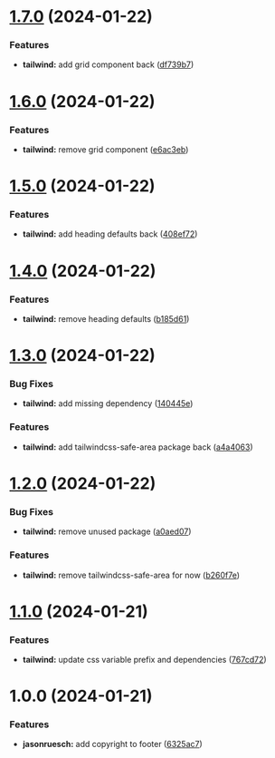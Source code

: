 # [1.7.0](https://github.com/jasonruesch/jasonruesch/compare/jasonruesch-v1.6.0...jasonruesch-v1.7.0) (2024-01-22)


### Features

* **tailwind:** add grid component back ([df739b7](https://github.com/jasonruesch/jasonruesch/commit/df739b704f0e219516b68a1e3e0b6aaf88eca205))

# [1.6.0](https://github.com/jasonruesch/jasonruesch/compare/jasonruesch-v1.5.0...jasonruesch-v1.6.0) (2024-01-22)


### Features

* **tailwind:** remove grid component ([e6ac3eb](https://github.com/jasonruesch/jasonruesch/commit/e6ac3ebe75fddaa1b6761073251e062b66542874))

# [1.5.0](https://github.com/jasonruesch/jasonruesch/compare/jasonruesch-v1.4.0...jasonruesch-v1.5.0) (2024-01-22)


### Features

* **tailwind:** add heading defaults back ([408ef72](https://github.com/jasonruesch/jasonruesch/commit/408ef72ee70b3cc39e2a65c36eb92672ba19fd3d))

# [1.4.0](https://github.com/jasonruesch/jasonruesch/compare/jasonruesch-v1.3.0...jasonruesch-v1.4.0) (2024-01-22)


### Features

* **tailwind:** remove heading defaults ([b185d61](https://github.com/jasonruesch/jasonruesch/commit/b185d61103d900dbac69b02bea95c7fd832bb24e))

# [1.3.0](https://github.com/jasonruesch/jasonruesch/compare/jasonruesch-v1.2.0...jasonruesch-v1.3.0) (2024-01-22)


### Bug Fixes

* **tailwind:** add missing dependency ([140445e](https://github.com/jasonruesch/jasonruesch/commit/140445ea9d0e4ba9f995734a7177b8b41860eea3))


### Features

* **tailwind:** add tailwindcss-safe-area package back ([a4a4063](https://github.com/jasonruesch/jasonruesch/commit/a4a4063fc005f1450b1e57f90b8e58620df79c9f))

# [1.2.0](https://github.com/jasonruesch/jasonruesch/compare/jasonruesch-v1.1.0...jasonruesch-v1.2.0) (2024-01-22)


### Bug Fixes

* **tailwind:** remove unused package ([a0aed07](https://github.com/jasonruesch/jasonruesch/commit/a0aed0736bad66e425b03b2f50e596ebacb3ae28))


### Features

* **tailwind:** remove tailwindcss-safe-area for now ([b260f7e](https://github.com/jasonruesch/jasonruesch/commit/b260f7ebfcce2f5c11ab255219e7f5e1b07d21ac))

# [1.1.0](https://github.com/jasonruesch/jasonruesch/compare/jasonruesch-v1.0.0...jasonruesch-v1.1.0) (2024-01-21)


### Features

* **tailwind:** update css variable prefix and dependencies ([767cd72](https://github.com/jasonruesch/jasonruesch/commit/767cd724da00da0f6c55c0d58f45f091ec80610c))

# 1.0.0 (2024-01-21)


### Features

* **jasonruesch:** add copyright to footer ([6325ac7](https://github.com/jasonruesch/jasonruesch/commit/6325ac7caf04a6365b773618c9d906ebd9afe200))

